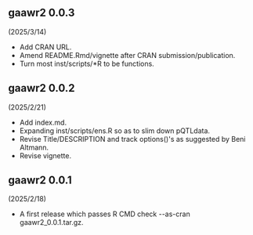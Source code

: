 ## gaawr2 0.0.3

(2025/3/14)

* Add CRAN URL.
* Amend README.Rmd/vignette after CRAN submission/publication.
* Turn most inst/scripts/*R to be functions.

## gaawr2 0.0.2

(2025/2/21)

* Add index.md.
* Expanding inst/scripts/ens.R so as to slim down pQTLdata.
* Revise Title/DESCRIPTION and track options()'s as suggested by Beni Altmann.
* Revise vignette.

## gaawr2 0.0.1

(2025/2/18)

* A first release which passes R CMD check --as-cran gaawr2_0.0.1.tar.gz.
